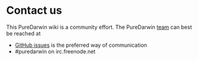 Contact us
==========

This PureDarwin wiki is a community effort. The PureDarwin [team](https://github.com/PureDarwin/PureDarwin/wiki/Team) can best be reached at 

-  [GitHub issues](https://github.com/PureDarwin/PureDarwin/issues) is the preferred way of communication
-  #puredarwin on irc.freenode.net